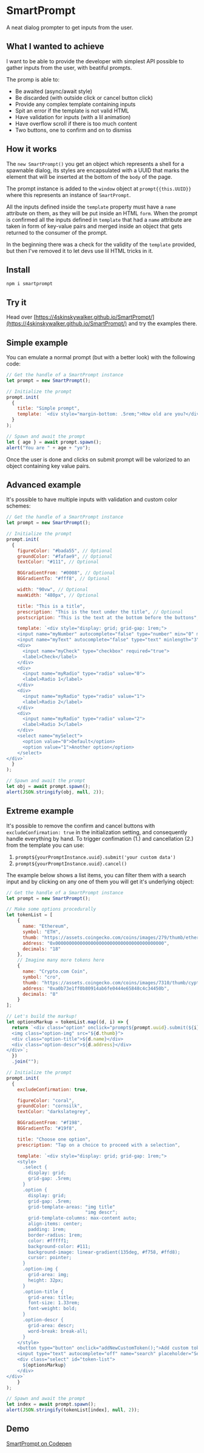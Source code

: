 # SmartPrompt

A neat dialog prompter to get inputs from the user.

## What I wanted to achieve

I want to be able to provide the developer with simplest API possible to gather inputs from the user, with beatiful prompts.

The promp is able to:
- Be awaited (async/await style)
- Be discarded (with outside click or cancel button click)
- Provide any complex template containing inputs
- Spit an error if the template is not valid HTML
- Have validation for inputs (with a lil animation)
- Have overflow scroll if there is too much content
- Two buttons, one to confirm and on to dismiss

## How it works

The `new SmartPrompt()` you get an object which represents a shell for a spawnable dialog, its styles are encapsulated with a UUID that marks the element that will be inserted at the bottom of the `body` of the page.

The prompt instance is added to the `window` object at `prompt{{this.UUID}}` where this represents an instance of `SmartPrompt`.

All the inputs defined inside the `template` property must have a `name` attribute on them, as they will be put inside an HTML `form`.
When the prompt is confirmed all the inputs defined in `template` that had a `name` attribute are taken in form of key-value pairs and merged inside an object that gets returned to the consumer of the prompt.

In the beginning there was a check for the validity of the `template` provided, but then I've removed it to let devs use lil HTML tricks in it.

## Install

`npm i smartprompt`

## Try it

Head over [https://4skinskywalker.github.io/SmartPrompt/](https://4skinskywalker.github.io/SmartPrompt/) and try the examples there.

## Simple example

You can emulate a normal prompt (but with a better look) with the following code:

```js
// Get the handle of a SmartPrompt instance
let prompt = new SmartPrompt();

// Initialize the prompt
prompt.init(
  {
    title: "Simple prompt",
    template: `<div style="margin-bottom: .5rem;">How old are you?</div><input name="age" autocomplete="false" type="number">`
  }
);

// Spawn and await the prompt
let { age } = await prompt.spawn();
alert("You are " + age + "yo");
```

Once the user is done and clicks on submit prompt will be valorized to an object containing key value pairs.

## Advanced example

It's possible to have multiple inputs with validation and custom color schemes:

```js
// Get the handle of a SmartPrompt instance
let prompt = new SmartPrompt();

// Initialize the prompt
prompt.init(
  {
    figureColor: "#bada55", // Optional
    groundColor: "#fafae9", // Optional
    textColor: "#111", // Optional

    BGGradientFrom: "#0008", // Optional
    BGGradientTo: "#fff8", // Optional

    width: "90vw", // Optional
    maxWidth: "480px", // Optional

    title: "This is a title",
    prescription: "This is the text under the title", // Optional
    postscription: "This is the text at the bottom before the buttons", // Optional

    template: `<div style="display: grid; grid-gap: 1rem;">
    <input name="myNumber" autocomplete="false" type="number" min="0" max="99" placeholder="Age">
    <input name="myText" autocomplete="false" type="text" minlength="3" maxlength="10" placeholder="Username" required="true">
    <div>
      <input name="myCheck" type="checkbox" required="true">
      <label>Check</label>
    </div>
    <div>
      <input name="myRadio" type="radio" value="0">
      <label>Radio 1</label>
    </div>
    <div>
      <input name="myRadio" type="radio" value="1">
      <label>Radio 2</label>
    </div>
    <div>
      <input name="myRadio" type="radio" value="2">
      <label>Radio 3</label>
    </div>
    <select name="mySelect">
      <option value="0">Default</option>
      <option value="1">Another option</option>
    </select>
</div>`
  }
);

// Spawn and await the prompt
let obj = await prompt.spawn();
alert(JSON.stringify(obj, null, 2));
```


## Extreme example

It's possible to remove the confirm and cancel buttons with `excludeConfirmation: true` in the initialization setting, and consequently handle everything by hand.
To trigger confimation (1.) and cancellation (2.) from the template you can use:
1. `prompt${yourPromptInstance.uuid}.submit('your custom data')`
2. `prompt${yourPromptInstance.uuid}.cancel()`

The example below shows a list items, you can filter them with a search input and by clicking on any one of them you will get it's underlying object:

```js
// Get the handle of a SmartPrompt instance
let prompt = new SmartPrompt();

// Make some options procedurally
let tokenList = [
    {
      name: "Ethereum",
      symbol: "ETH",
      thumb: "https://assets.coingecko.com/coins/images/279/thumb/ethereum.png",
      address: "0x0000000000000000000000000000000000000000",
      decimals: "18"
    },
    // Imagine many more tokens here
    {
      name: "Crypto.com Coin",
      symbol: "cro",
      thumb: "https://assets.coingecko.com/coins/images/7310/thumb/cypto.png",
      address: "0xa0b73e1ff0b80914ab6fe0444e65848c4c34450b",
      decimals: "8"
    }
];

// Let's build the markup!
let optionsMarkup = tokenList.map((d, i) => {
  return `<div class="option" onclick="prompt${prompt.uuid}.submit(${i});">
  <img class="option-img" src="${d.thumb}">
  <div class="option-title">${d.name}</div>
  <div class="option-descr">${d.address}</div>
</div>`;
  })
  .join("");

// Initialize the prompt
prompt.init(
  {
    excludeConfirmation: true,

    figureColor: "coral",
    groundColor: "cornsilk",
    textColor: "darkslategrey",

    BGGradientFrom: "#f198",
    BGGradientTo: "#19f8",

    title: "Choose one option",
    prescription: "Tap on a choice to proceed with a selection",

    template: `<div style="display: grid; grid-gap: 1rem;">
    <style>
      .select {
        display: grid;
        grid-gap: .5rem;
      }
      .option {
        display: grid;
        grid-gap: .5rem;
        grid-template-areas: "img title"
                             "img descr";
        grid-template-columns: max-content auto;
        align-items: center;
        padding: 1rem;
        border-radius: 1rem;
        color: #fffff1;
        background-color: #111;
        background-image: linear-gradient(135deg, #f758, #ffd8);
        cursor: pointer;
      }
      .option-img {
        grid-area: img;
        height: 32px;
      }
      .option-title {
        grid-area: title;
        font-size: 1.33rem;
        font-weight: bold;
      }
      .option-descr {
        grid-area: descr;
        word-break: break-all;
      }
    </style>
    <button type="button" onclick="addNewCustomToken();">Add custom token</button>
    <input type="text" autocomplete="off" name="search" placeholder="Search" oninput="[...document.querySelectorAll('.option-title')].forEach(opt => { opt.parentElement.style.display = (opt.innerText.toLowerCase().includes(this.value)) ? 'grid' : 'none' });">
    <div class="select" id="token-list">
      ${optionsMarkup}
    </div>
</div>`
    }
);

// Spawn and await the prompt
let index = await prompt.spawn();
alert(JSON.stringify(tokenList[index], null, 2));
```

## Demo

[SmartPrompt on Codepen](https://codepen.io/eternalsunshineofspotlessmind/pen/WNOVdyQ?editors=0010)

